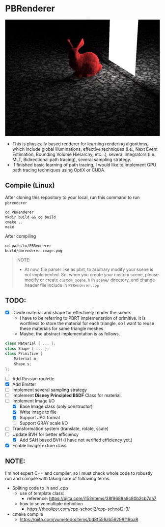 # PBRenderer

![current_thumbnail](result/result.png)

- This is physically based renderer for learning rendering algorithms, which include global illuminations, effective techniques (i.e., Next Event Estimation, Bounding Volume Hierarchy, etc...), several integrators (i.e., MLT, Bidirectional path tracing), several sampling strategy.
- If finished basic learning of path tracing, I would like to implement GPU path tracing techniques using OptiX or CUDA.

## Compile (Linux)
After cloning this repository to your local, run this command to run `pbrenderer` 
```
cd PBRenderer
mkdir build && cd build
cmake ..
make
```

After compiling
```
cd path/to/PBRenderer
build/pbrenderer image.png
```
> NOTE: 
> - At now, file parser like as pbrt, to arbitrary modify your scene is not implemented. 
    So, when you create your custom scene, please modify or create `custom_scene.h` in `scene/` directory, 
    and change header file include in `PBRenderer.cpp` 

## TODO:
- [x] Divide material and shape for effectively render the scene.
  - I have to be referring to PBRT implementation of primitive. It is worthless to store the material for each triangle, so I want to reuse these materials for same triangle meshes. 
  - Maybe, the abstract implementation is as follows.
```c++
class Material { ... };
class Shape { ... };
class Primitive {
    Material m; 
    Shape s;
};
```

- [ ] Add Russian roulette 
- [x] Add Emitter 
- [ ] Implement several sampling strategy
- [ ] Implement **Disney Principled BSDF** Class for material.
- [ ] Implement Image I/O 
  - [x] Base Image class (only constructor)
  - [x] Write image to file
  - [x] Support JPG format
  - [ ] Support GRAY scale I/O
- [ ] Transformation system (translate, rotate, scale)
- [ ] Update BVH for better efficiency
  - [x] Add SAH based BVH (I have not verified efficiency yet.)
- [x] Enable ImageTexture class

## NOTE:
I'm not expert C++ and compiler, so I must check whole code to robustly run and compile with taking care of following terms.
- Spliting code to .h and .cpp
  - use of template class: 
    - reference: https://qiita.com/i153/items/38f9688a9c80b2cb7da7
  - how to solve multiple definition
    - https://theolizer.com/cpp-school2/cpp-school2-3/
- cmake compile
  - https://qiita.com/yumetodo/items/bd8f556ab56298f19ba8